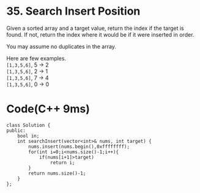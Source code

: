 # 35. Search Insert Position
Given a sorted array and a target value, return the index if the target is found. If not, return the index where it would be if it were inserted in order.

You may assume no duplicates in the array.

Here are few examples.  
`[1,3,5,6]`, 5 → 2  
`[1,3,5,6]`, 2 → 1  
`[1,3,5,6]`, 7 → 4  
`[1,3,5,6]`, 0 → 0  

# Code(C++ 9ms)

	class Solution {
    public:
        bool in;
        int searchInsert(vector<int>& nums, int target) {
            nums.insert(nums.begin(),0xffffffff);
            for(int i=0;i<nums.size()-1;i++){
                if(nums[i+1]>target)
                    return i;
            }
            return nums.size()-1;
        }
    };
